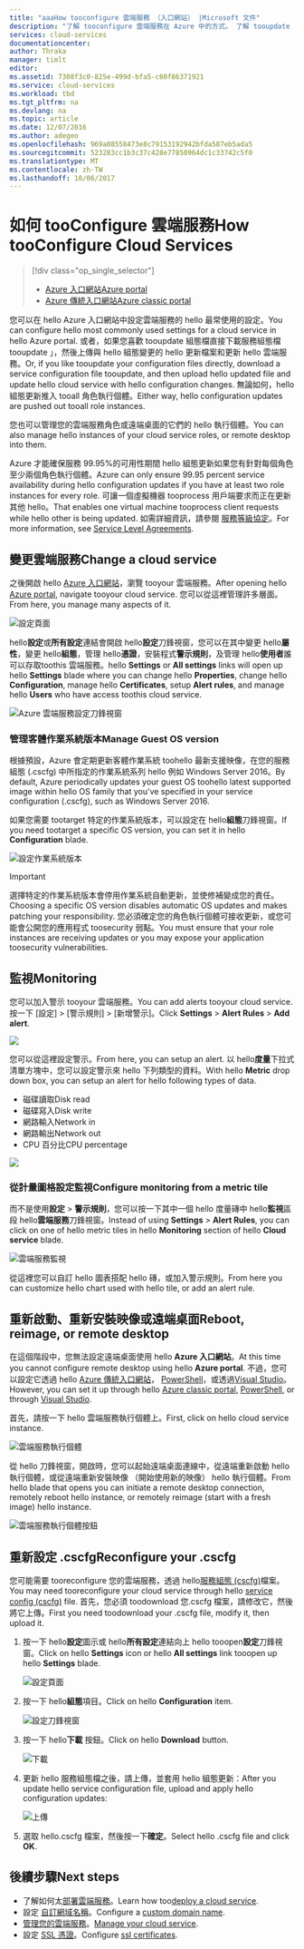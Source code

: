 ```yaml
---
title: "aaaHow tooconfigure 雲端服務 （入口網站） |Microsoft 文件"
description: "了解 tooconfigure 雲端服務在 Azure 中的方式。 了解 tooupdate hello 雲端服務組態和設定遠端存取 toorole 執行個體。 這些範例使用 hello Azure 入口網站。"
services: cloud-services
documentationcenter: 
author: Thraka
manager: timlt
editor: 
ms.assetid: 7308f3c0-825e-499d-bfa5-c60f86371921
ms.service: cloud-services
ms.workload: tbd
ms.tgt_pltfrm: na
ms.devlang: na
ms.topic: article
ms.date: 12/07/2016
ms.author: adegeo
ms.openlocfilehash: 969a08558473e8c79153192942bfda587eb5ada5
ms.sourcegitcommit: 523283cc1b3c37c428e77850964dc1c33742c5f0
ms.translationtype: MT
ms.contentlocale: zh-TW
ms.lasthandoff: 10/06/2017
---
```

# <a name="how-tooconfigure-cloud-services"></a><span data-ttu-id="22e58-105">如何 tooConfigure 雲端服務</span><span class="sxs-lookup"><span data-stu-id="22e58-105">How tooConfigure Cloud Services</span></span>
> [!div class="op_single_selector"]
> * [<span data-ttu-id="22e58-106">Azure 入口網站</span><span class="sxs-lookup"><span data-stu-id="22e58-106">Azure portal</span></span>](cloud-services-how-to-configure-portal.md)
> * [<span data-ttu-id="22e58-107">Azure 傳統入口網站</span><span class="sxs-lookup"><span data-stu-id="22e58-107">Azure classic portal</span></span>](cloud-services-how-to-configure.md)
>
>

<span data-ttu-id="22e58-108">您可以在 hello Azure 入口網站中設定雲端服務的 hello 最常使用的設定。</span><span class="sxs-lookup"><span data-stu-id="22e58-108">You can configure hello most commonly used settings for a cloud service in hello Azure portal.</span></span> <span data-ttu-id="22e58-109">或者，如果您喜歡 tooupdate 組態檔直接下載服務組態檔 tooupdate 」，然後上傳與 hello 組態變更的 hello 更新檔案和更新 hello 雲端服務。</span><span class="sxs-lookup"><span data-stu-id="22e58-109">Or, if you like tooupdate your configuration files directly, download a service configuration file tooupdate, and then upload hello updated file and update hello cloud service with hello configuration changes.</span></span> <span data-ttu-id="22e58-110">無論如何，hello 組態更新推入 tooall 角色執行個體。</span><span class="sxs-lookup"><span data-stu-id="22e58-110">Either way, hello configuration updates are pushed out tooall role instances.</span></span>

<span data-ttu-id="22e58-111">您也可以管理您的雲端服務角色或遠端桌面的它們的 hello 執行個體。</span><span class="sxs-lookup"><span data-stu-id="22e58-111">You can also manage hello instances of your cloud service roles, or remote desktop into them.</span></span>

<span data-ttu-id="22e58-112">Azure 才能確保服務 99.95%的可用性期間 hello 組態更新如果您有針對每個角色至少兩個角色執行個體。</span><span class="sxs-lookup"><span data-stu-id="22e58-112">Azure can only ensure 99.95 percent service availability during hello configuration updates if you have at least two role instances for every role.</span></span> <span data-ttu-id="22e58-113">可讓一個虛擬機器 tooprocess 用戶端要求而正在更新其他 hello。</span><span class="sxs-lookup"><span data-stu-id="22e58-113">That enables one virtual machine tooprocess client requests while hello other is being updated.</span></span> <span data-ttu-id="22e58-114">如需詳細資訊，請參閱 [服務等級協定](https://azure.microsoft.com/support/legal/sla/)。</span><span class="sxs-lookup"><span data-stu-id="22e58-114">For more information, see [Service Level Agreements](https://azure.microsoft.com/support/legal/sla/).</span></span>

## <a name="change-a-cloud-service"></a><span data-ttu-id="22e58-115">變更雲端服務</span><span class="sxs-lookup"><span data-stu-id="22e58-115">Change a cloud service</span></span>
<span data-ttu-id="22e58-116">之後開啟 hello [Azure 入口網站](https://portal.azure.com/)，瀏覽 tooyour 雲端服務。</span><span class="sxs-lookup"><span data-stu-id="22e58-116">After opening hello [Azure portal](https://portal.azure.com/), navigate tooyour cloud service.</span></span> <span data-ttu-id="22e58-117">您可以從這裡管理許多層面。</span><span class="sxs-lookup"><span data-stu-id="22e58-117">From here, you manage many aspects of it.</span></span>

![設定頁面](./media/cloud-services-how-to-configure-portal/cloud-service.png)

<span data-ttu-id="22e58-119">hello**設定**或**所有設定**連結會開啟 hello**設定**刀鋒視窗，您可以在其中變更 hello**屬性**，變更 hello**組態**，管理 hello**憑證**，安裝程式**警示規則**，及管理 hello**使用者**誰可以存取toothis 雲端服務。</span><span class="sxs-lookup"><span data-stu-id="22e58-119">hello **Settings** or **All settings** links will open up hello **Settings** blade where you can change hello **Properties**, change hello **Configuration**, manage hello **Certificates**, setup **Alert rules**, and manage hello **Users** who have access toothis cloud service.</span></span>

![Azure 雲端服務設定刀鋒視窗](./media/cloud-services-how-to-configure-portal/cs-settings-blade.png)

### <a name="manage-guest-os-version"></a><span data-ttu-id="22e58-121">管理客體作業系統版本</span><span class="sxs-lookup"><span data-stu-id="22e58-121">Manage Guest OS version</span></span>

<span data-ttu-id="22e58-122">根據預設，Azure 會定期更新客體作業系統 toohello 最新支援映像，在您的服務組態 (.cscfg) 中所指定的作業系統系列 hello 例如 Windows Server 2016。</span><span class="sxs-lookup"><span data-stu-id="22e58-122">By default, Azure periodically updates your guest OS toohello latest supported image within hello OS family that you've specified in your service configuration (.cscfg), such as Windows Server 2016.</span></span>

<span data-ttu-id="22e58-123">如果您需要 tootarget 特定的作業系統版本，可以設定在 hello**組態**刀鋒視窗。</span><span class="sxs-lookup"><span data-stu-id="22e58-123">If you need tootarget a specific OS version, you can set it in hello **Configuration** blade.</span></span>

![設定作業系統版本](./media/cloud-services-how-to-configure-portal/cs-settings-config-guestosversion.png)


>[!IMPORTANT]
> <span data-ttu-id="22e58-125">選擇特定的作業系統版本會停用作業系統自動更新，並使修補變成您的責任。</span><span class="sxs-lookup"><span data-stu-id="22e58-125">Choosing a specific OS version disables automatic OS updates and makes patching your responsibility.</span></span> <span data-ttu-id="22e58-126">您必須確定您的角色執行個體可接收更新，或您可能會公開您的應用程式 toosecurity 弱點。</span><span class="sxs-lookup"><span data-stu-id="22e58-126">You must ensure that your role instances are receiving updates or you may expose your application toosecurity vulnerabilities.</span></span>

## <a name="monitoring"></a><span data-ttu-id="22e58-127">監視</span><span class="sxs-lookup"><span data-stu-id="22e58-127">Monitoring</span></span>
<span data-ttu-id="22e58-128">您可以加入警示 tooyour 雲端服務。</span><span class="sxs-lookup"><span data-stu-id="22e58-128">You can add alerts tooyour cloud service.</span></span> <span data-ttu-id="22e58-129">按一下 [設定] > [警示規則] > [新增警示]。</span><span class="sxs-lookup"><span data-stu-id="22e58-129">Click **Settings** > **Alert Rules** > **Add alert**.</span></span>

![](./media/cloud-services-how-to-configure-portal/cs-alerts.png)

<span data-ttu-id="22e58-130">您可以從這裡設定警示。</span><span class="sxs-lookup"><span data-stu-id="22e58-130">From here, you can setup an alert.</span></span> <span data-ttu-id="22e58-131">以 hello**度量**下拉式清單方塊中，您可以設定警示來 hello 下列類型的資料。</span><span class="sxs-lookup"><span data-stu-id="22e58-131">With hello **Metric** drop down box, you can setup an alert for hello following types of data.</span></span>

* <span data-ttu-id="22e58-132">磁碟讀取</span><span class="sxs-lookup"><span data-stu-id="22e58-132">Disk read</span></span>
* <span data-ttu-id="22e58-133">磁碟寫入</span><span class="sxs-lookup"><span data-stu-id="22e58-133">Disk write</span></span>
* <span data-ttu-id="22e58-134">網路輸入</span><span class="sxs-lookup"><span data-stu-id="22e58-134">Network in</span></span>
* <span data-ttu-id="22e58-135">網路輸出</span><span class="sxs-lookup"><span data-stu-id="22e58-135">Network out</span></span>
* <span data-ttu-id="22e58-136">CPU 百分比</span><span class="sxs-lookup"><span data-stu-id="22e58-136">CPU percentage</span></span>

![](./media/cloud-services-how-to-configure-portal/cs-alert-item.png)

### <a name="configure-monitoring-from-a-metric-tile"></a><span data-ttu-id="22e58-137">從計量圖格設定監視</span><span class="sxs-lookup"><span data-stu-id="22e58-137">Configure monitoring from a metric tile</span></span>
<span data-ttu-id="22e58-138">而不是使用**設定** > **警示規則**，您可以按一下其中一個 hello 度量磚中 hello**監視**區段 hello**雲端服務**刀鋒視窗。</span><span class="sxs-lookup"><span data-stu-id="22e58-138">Instead of using **Settings** > **Alert Rules**, you can click on one of hello metric tiles in hello **Monitoring** section of hello **Cloud service** blade.</span></span>

![雲端服務監視](./media/cloud-services-how-to-configure-portal/cs-monitoring.png)

<span data-ttu-id="22e58-140">從這裡您可以自訂 hello 圖表搭配 hello 磚，或加入警示規則。</span><span class="sxs-lookup"><span data-stu-id="22e58-140">From here you can customize hello chart used with hello tile, or add an alert rule.</span></span>

## <a name="reboot-reimage-or-remote-desktop"></a><span data-ttu-id="22e58-141">重新啟動、重新安裝映像或遠端桌面</span><span class="sxs-lookup"><span data-stu-id="22e58-141">Reboot, reimage, or remote desktop</span></span>
<span data-ttu-id="22e58-142">在這個階段中，您無法設定遠端桌面使用 hello **Azure 入口網站**。</span><span class="sxs-lookup"><span data-stu-id="22e58-142">At this time you cannot configure remote desktop using hello **Azure portal**.</span></span> <span data-ttu-id="22e58-143">不過，您可以設定它透過 hello [Azure 傳統入口網站](cloud-services-role-enable-remote-desktop.md)， [PowerShell](cloud-services-role-enable-remote-desktop-powershell.md)，或透過[Visual Studio](../vs-azure-tools-remote-desktop-roles.md)。</span><span class="sxs-lookup"><span data-stu-id="22e58-143">However, you can set it up through hello [Azure classic portal](cloud-services-role-enable-remote-desktop.md), [PowerShell](cloud-services-role-enable-remote-desktop-powershell.md), or through [Visual Studio](../vs-azure-tools-remote-desktop-roles.md).</span></span>

<span data-ttu-id="22e58-144">首先，請按一下 hello 雲端服務執行個體上。</span><span class="sxs-lookup"><span data-stu-id="22e58-144">First, click on hello cloud service instance.</span></span>

![雲端服務執行個體](./media/cloud-services-how-to-configure-portal/cs-instance.png)

<span data-ttu-id="22e58-146">從 hello 刀鋒視窗，開啟時，您可以起始遠端桌面連線中，從遠端重新啟動 hello 執行個體，或從遠端重新安裝映像 （開始使用新的映像） hello 執行個體。</span><span class="sxs-lookup"><span data-stu-id="22e58-146">From hello blade that opens you can initiate a remote desktop connection, remotely reboot hello instance, or remotely reimage (start with a fresh image) hello instance.</span></span>

![雲端服務執行個體按鈕](./media/cloud-services-how-to-configure-portal/cs-instance-buttons.png)

## <a name="reconfigure-your-cscfg"></a><span data-ttu-id="22e58-148">重新設定 .cscfg</span><span class="sxs-lookup"><span data-stu-id="22e58-148">Reconfigure your .cscfg</span></span>
<span data-ttu-id="22e58-149">您可能需要 tooreconfigure 您的雲端服務，透過 hello[服務組態 (cscfg)](cloud-services-model-and-package.md#cscfg)檔案。</span><span class="sxs-lookup"><span data-stu-id="22e58-149">You may need tooreconfigure your cloud service through hello [service config (cscfg)](cloud-services-model-and-package.md#cscfg) file.</span></span> <span data-ttu-id="22e58-150">首先，您必須 toodownload 您.cscfg 檔案，請修改它，然後將它上傳。</span><span class="sxs-lookup"><span data-stu-id="22e58-150">First you need toodownload your .cscfg file, modify it, then upload it.</span></span>

1. <span data-ttu-id="22e58-151">按一下 hello**設定**圖示或 hello**所有設定**連結向上 hello tooopen**設定**刀鋒視窗。</span><span class="sxs-lookup"><span data-stu-id="22e58-151">Click on hello **Settings** icon or hello **All settings** link tooopen up hello **Settings** blade.</span></span>

    ![設定頁面](./media/cloud-services-how-to-configure-portal/cloud-service.png)
2. <span data-ttu-id="22e58-153">按一下 hello**組態**項目。</span><span class="sxs-lookup"><span data-stu-id="22e58-153">Click on hello **Configuration** item.</span></span>

    ![設定刀鋒視窗](./media/cloud-services-how-to-configure-portal/cs-settings-config.png)
3. <span data-ttu-id="22e58-155">按一下 hello**下載** 按鈕。</span><span class="sxs-lookup"><span data-stu-id="22e58-155">Click on hello **Download** button.</span></span>

    ![下載](./media/cloud-services-how-to-configure-portal/cs-settings-config-panel-download.png)
4. <span data-ttu-id="22e58-157">更新 hello 服務組態檔之後，請上傳，並套用 hello 組態更新：</span><span class="sxs-lookup"><span data-stu-id="22e58-157">After you update hello service configuration file, upload and apply hello configuration updates:</span></span>

    ![上傳](./media/cloud-services-how-to-configure-portal/cs-settings-config-panel-upload.png)
5. <span data-ttu-id="22e58-159">選取 hello.cscfg 檔案，然後按一下**確定**。</span><span class="sxs-lookup"><span data-stu-id="22e58-159">Select hello .cscfg file and click **OK**.</span></span>

## <a name="next-steps"></a><span data-ttu-id="22e58-160">後續步驟</span><span class="sxs-lookup"><span data-stu-id="22e58-160">Next steps</span></span>
* <span data-ttu-id="22e58-161">了解如何太[部署雲端服務](cloud-services-how-to-create-deploy-portal.md)。</span><span class="sxs-lookup"><span data-stu-id="22e58-161">Learn how too[deploy a cloud service](cloud-services-how-to-create-deploy-portal.md).</span></span>
* <span data-ttu-id="22e58-162">設定 [自訂網域名稱](cloud-services-custom-domain-name-portal.md)。</span><span class="sxs-lookup"><span data-stu-id="22e58-162">Configure a [custom domain name](cloud-services-custom-domain-name-portal.md).</span></span>
* <span data-ttu-id="22e58-163">[管理您的雲端服務](cloud-services-how-to-manage-portal.md)。</span><span class="sxs-lookup"><span data-stu-id="22e58-163">[Manage your cloud service](cloud-services-how-to-manage-portal.md).</span></span>
* <span data-ttu-id="22e58-164">設定 [SSL 憑證](cloud-services-configure-ssl-certificate-portal.md)。</span><span class="sxs-lookup"><span data-stu-id="22e58-164">Configure [ssl certificates](cloud-services-configure-ssl-certificate-portal.md).</span></span>
